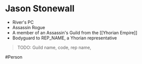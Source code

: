 # Jason Stonewall
- River's PC
- Assassin Rogue 
- A member of an Assassin's Guild from the [[Yhorian Empire]]
- Bodyguard to REP_NAME, a Yhorian representative

> TODO: Guild name, code, rep name, 

#Person 